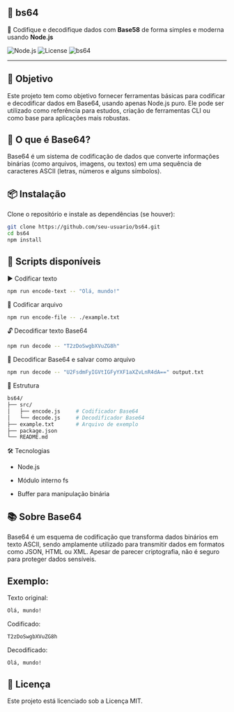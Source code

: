 ## 🚀 bs64

🔐 Codifique e decodifique dados com **Base58** de forma simples e moderna usando **Node.js**

![Node.js](https://img.shields.io/badge/Node.js-20%2B-green?logo=node.js)
![License](https://img.shields.io/badge/license-MIT-blue.svg)
![bs64](https://img.shields.io/badge/bs64-Encoding-blue)

---

## 🎯 Objetivo

Este projeto tem como objetivo fornecer ferramentas básicas para codificar e decodificar dados em Base64, usando apenas Node.js puro. Ele pode ser utilizado como referência para estudos, criação de ferramentas CLI ou como base para aplicações mais robustas.

## 🧠 O que é Base64?

Base64 é um sistema de codificação de dados que converte informações binárias (como arquivos, imagens, ou textos) em uma sequência de caracteres ASCII (letras, números e alguns símbolos).

## 📦 Instalação

Clone o repositório e instale as dependências (se houver):

```bash
git clone https://github.com/seu-usuario/bs64.git
cd bs64
npm install
```

## 🚀 Scripts disponíveis

▶️ Codificar texto

```bash
npm run encode-text -- "Olá, mundo!"
```

📄 Codificar arquivo

```bash
npm run encode-file -- ./example.txt
```

🔓 Decodificar texto Base64

```bash
npm run decode -- "T2zDoSwgbXVuZG8h"
```

💾 Decodificar Base64 e salvar como arquivo

```bash
npm run decode -- "U2FsdmFyIGVtIGFyYXF1aXZvLnR4dA==" output.txt
```

📁 Estrutura

```bash
bs64/
├── src/
│   ├── encode.js     # Codificador Base64
│   └── decode.js     # Decodificador Base64
├── example.txt       # Arquivo de exemplo
├── package.json
└── README.md
```

🛠️ Tecnologias

- Node.js

- Módulo interno fs

- Buffer para manipulação binária

## 📚 Sobre Base64

Base64 é um esquema de codificação que transforma dados binários em texto ASCII, sendo amplamente utilizado para transmitir dados em formatos como JSON, HTML ou XML. Apesar de parecer criptografia, não é seguro para proteger dados sensíveis.

## Exemplo:

Texto original:

```bash
Olá, mundo!
```

Codificado:

```bash
T2zDoSwgbXVuZG8h
```

Decodificado:

```bash
Olá, mundo!
```

## 📄 Licença
Este projeto está licenciado sob a Licença MIT.
